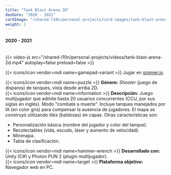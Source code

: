 ```yaml
---
title: "Tank Blast Arena 2D"
devDate: "2020 - 2021"
cardImage: "/shared-l10n/personal-projects/card-images/tank-blast-arena-2d.jpg"
weight: 2
---
```


#### 2020 - 2021
\
{{< video-js src="/shared-l10n/personal-projects/videos/tank-blast-arena-2d.mp4" autoplay=false preload=false >}}

{{< icons/icon vendor=mdi name=gamepad-variant >}} Jugar en [simmer.io](https://simmer.io/@MellizoGames/tank-blast-arena-2d)

{{< icons/icon vendor=mdi name=puzzle >}} **Género:** *Shooter* (juego de disparos) de tanques, vista desde arriba 2D.\
{{< icons/icon vendor=mdi name=information >}} **Descripción:**
Juego multijugador que admite hasta 20 usuarios concurrentes (CCU, por sus siglas en inglés).
Modo "combate a muerte".
Incluye tanques manejados por IA (en color gris) para compensar la ausencia de jugadores.
El mapa se construyó utilizando *tiles* (baldosas) en capas.
Otras características son:
* Personalización básica (nombre del jugador y color del tanque).
* Recolectables (vida, escudo, láser y aumento de velocidad).
* Minimapa.
* Tabla de clasificación.

{{< icons/icon vendor=mdi name=hammer-wrench >}} **Desarrollado con:** Unity (C#) y Photon PUN 2 (plugin multijugador).\
{{< icons/icon vendor=mdi name=target >}} **Plataforma objetivo:** Navegador web en PC.
